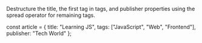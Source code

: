 Destructure the title, the first tag in tags, and publisher properties using the spread operator for remaining tags.

const article = { title: "Learning JS", tags: ["JavaScript", "Web", "Frontend"], publisher: "Tech World" };
